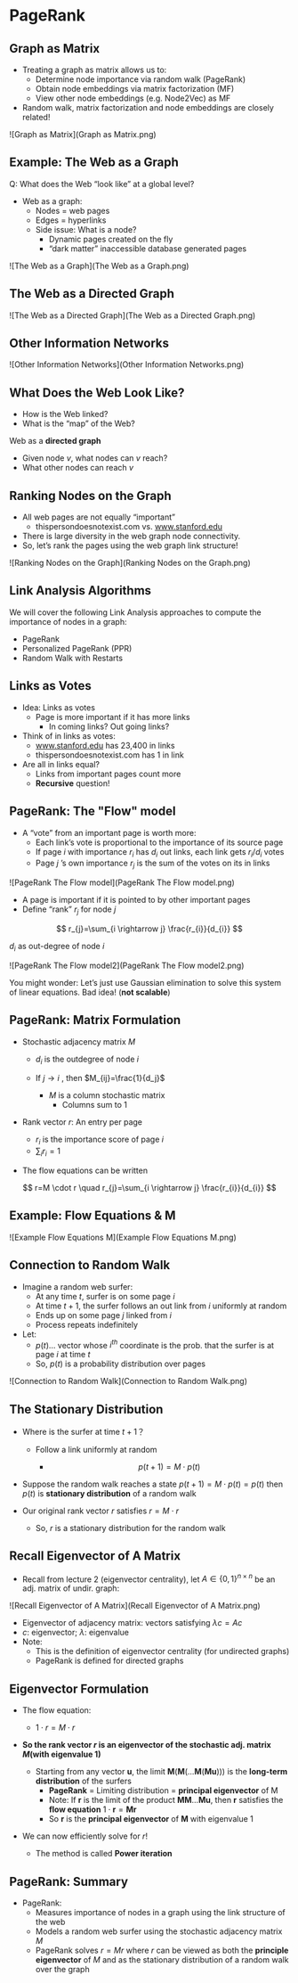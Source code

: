 # PageRank

## Graph as Matrix

+ Treating a graph as matrix allows us to:
  + Determine node importance via random walk (PageRank)
  + Obtain node embeddings via matrix factorization (MF)
  + View other node embeddings (e.g. Node2Vec) as MF
+ Random walk, matrix factorization and node embeddings are closely related!

![Graph as Matrix](Graph as Matrix.png)

## Example: The Web as a Graph

Q: What does the Web “look like” at a global level?

+ Web as a graph:
  + Nodes = web pages
  + Edges = hyperlinks
  + Side issue: What is a node?
    + Dynamic pages created on the fly
    + “dark matter” inaccessible database generated pages

![The Web as a Graph](The Web as a Graph.png)

## The Web as a Directed Graph

![The Web as a Directed Graph](The Web as a Directed Graph.png)

## Other Information Networks

![Other Information Networks](Other Information Networks.png)

## What Does the Web Look Like?

+ How is the Web linked?
+ What is the “map” of the Web?

Web as a **directed graph** 

+ Given node $v$, what nodes can $v$ reach?
+ What other nodes can reach $v$

## Ranking Nodes on the Graph

+ All web pages are not equally “important”
  + thispersondoesnotexist.com vs. www.stanford.edu
+ There is large diversity in the web graph node connectivity.
+ So, let’s rank the pages using the web graph link structure!

![Ranking Nodes on the Graph](Ranking Nodes on the Graph.png)

## Link Analysis Algorithms

We will cover the following Link Analysis approaches to compute the importance of nodes in a graph:

+ PageRank
+ Personalized PageRank (PPR)
+ Random Walk with Restarts

## Links as Votes

+ Idea: Links as votes
  + Page is more important if it has more links
    + In coming links? Out going links?
+ Think of in links as votes:
  + www.stanford.edu has 23,400 in links
  + thispersondoesnotexist.com has 1 in link
+ Are all in links equal?
  + Links from important pages count more
  + **Recursive** question!

## PageRank: The "Flow" model

+ A “vote” from an important page is worth more:
  + Each link’s vote is proportional to the importance of its source page
  + If page $i$ with importance $r_i$ has $d_i$ out links, each link gets $r_i/d_i$ votes
  + Page $j$ ’s own importance $r_j$ is the sum of the votes on its in links

![PageRank The Flow model](PageRank The Flow model.png)

+ A page is important if it is pointed to by other important pages
+ Define “rank” $r_j$ for node $j$

$$
r_{j}=\sum_{i \rightarrow j} \frac{r_{i}}{d_{i}}
$$

$d_i$ as out-degree of node $i$

![PageRank The Flow model2](PageRank The Flow model2.png)

You might wonder: Let’s just use Gaussian elimination to solve this system of linear equations. Bad idea! (**not scalable**)

## PageRank: Matrix Formulation

- Stochastic adjacency matrix $M$  
    - $d_i$ is the outdegree of node $i$
    - If  $j \rightarrow i$ , then  $M_{ij}=\frac{1}{d_j}$ 

        - $M$ is a column stochastic matrix
            - Columns sum to $1$

- Rank vector $r$: An entry per page
  - $r_i$  is the importance score of page $i$
  - $\sum_{i} r_i=1$

- The flow equations can be written

$$
r=M \cdot r \quad r_{j}=\sum_{i \rightarrow j} \frac{r_{i}}{d_{i}}
$$

## Example: Flow Equations & M

![Example Flow Equations M](Example Flow Equations M.png)

## Connection to Random Walk

+ Imagine a random web surfer:
  + At any time $t$, surfer is on some page $i$
  + At time $t+1$, the surfer follows an out link from $i$ uniformly at random
  + Ends up on some page $j$ linked from $i$
  + Process repeats indefinitely
+ Let:
  + $p(t)$… vector whose $i^{th}$ coordinate is the prob. that the surfer is at page $i$ at time $t$
  + So, $p(t)$ is a probability distribution over pages

![Connection to Random Walk](Connection to Random Walk.png)

## The Stationary Distribution

+ Where is the surfer at time $t+1$？

  + Follow a link uniformly at random

    + $$
      p(t+1)=M \cdot p(t)
      $$

+ Suppose the random walk reaches a state $p(t+1)=M \cdot p(t)=p(t)$ then $p(t)$ is **stationary distribution** of a random walk

+ Our original rank vector $r$ satisfies $r=M \cdot r$

  + So, $r$ is a stationary distribution for the random walk

## Recall Eigenvector of A Matrix

- Recall from lecture 2 (eigenvector centrality), let $A \in\{0,1\}^{n \times n}$ be an adj. matrix of undir. graph:

![Recall Eigenvector of A Matrix](Recall Eigenvector of A Matrix.png)

- Eigenvector of adjacency matrix: vectors satisfying $\lambda c=Ac$ 
- $c$: eigenvector;  $\lambda$: eigenvalue
- Note:
  - This is the definition of eigenvector centrality (for undirected graphs)
  - PageRank is defined for directed graphs

## Eigenvector Formulation

- The flow equation:
  - $1 \cdot r=M \cdot r$


- **So the rank vector $r$ is an eigenvector of the stochastic adj. matrix $M$(with eigenvalue $1$)**
  - Starting from any vector  $\boldsymbol{u}$, the limit $\boldsymbol{M}(\boldsymbol{M}(\ldots \boldsymbol{M}(\boldsymbol{M} \boldsymbol{u})))$ is the **long-term distribution** of the surfers
    - **PageRank** = Limiting distribution = **principal eigenvector** of  M 
    - Note: If $\boldsymbol{r}$ is the limit of the product  $\boldsymbol{M} \boldsymbol{M} \ldots \boldsymbol{M} \boldsymbol{u}$, then  $\boldsymbol{r}$  satisfies the **flow equation** $1 \cdot \boldsymbol{r}=\boldsymbol{M r}$ 
    - So $\boldsymbol{r}$ is the **principal eigenvector** of $\boldsymbol{M}$ with eigenvalue $1$
- We can now efficiently solve for  $r$!
  - The method is called **Power iteration**

## PageRank: Summary

- PageRank:
  - Measures importance of nodes in a graph using the link structure of the web
  - Models a random web surfer using the stochastic adjacency matrix $M$
  - PageRank solves  $r=Mr$ where $r$ can be viewed as both the **principle eigenvector** of $M$ and as the stationary distribution of a random walk over the graph